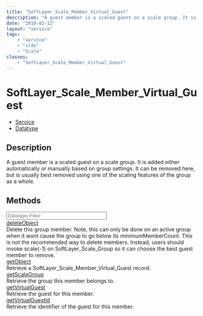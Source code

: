 ```yaml
---
title: "SoftLayer_Scale_Member_Virtual_Guest"
description: "A guest member is a scaled guest on a scale group. It is added either automatically or manually based on group settings.... "
date: "2018-02-12"
layout: "service"
tags:
    - "service"
    - "sldn"
    - "Scale"
classes:
    - "SoftLayer_Scale_Member_Virtual_Guest"
---
```

# SoftLayer_Scale_Member_Virtual_Guest
<div id='service-datatype'>
    <ul id='sldn-reference-tabs'>
    <li id='service'> <a href='/reference/services/SoftLayer_Scale_Member_Virtual_Guest' >Service</a></li>    <li id='datatype'> <a href='/reference/datatypes/SoftLayer_Scale_Member_Virtual_Guest' >Datatype</a></li>
    </ul>
</div>

## Description
A guest member is a scaled guest on a scale group. It is added either automatically or manually based on group settings. It can be removed here, but is usually best removed using one of the scaling features of the group as a whole. 



        
<div id="properties" class="content">
    <h2>Methods</h2>
    <div class="view-filters">
        <div class="clearfix">
            <div class="search-input-box">
                <input placeholder="Datatype Filter" onkeyup="titleSearch(inputId='edit-combine', divId='method-div', elementClass='method-row')" 
                    type="text" id="edit-combine" value="" size="30" maxlength="128" class="form-text">
            </div>
        </div>
    </div>
    <div id="method-div">
            <div class="method-row">
                        <span class='view-field-title'><a href='/reference/services/SoftLayer_Scale_Member_Virtual_Guest/deleteObject'> deleteObject</a> </span>
            <div class='views-field-body'>Delete this group member. Note, this can only be done on an active group when it wont cause the group to go below its minimumMemberCount. This is not the recommended way to delete members. Instead, users should invoke scale(-1) on SoftLayer_Scale_Group so it can choose the best guest member to remove. </div>
        </div>
            <div class="method-row">
                        <span class='view-field-title'><a href='/reference/services/SoftLayer_Scale_Member_Virtual_Guest/getObject'> getObject</a> </span>
            <div class='views-field-body'>Retrieve a SoftLayer_Scale_Member_Virtual_Guest record.</div>
        </div>
            <div class="method-row">
                        <span class='view-field-title'><a href='/reference/services/SoftLayer_Scale_Member_Virtual_Guest/getScaleGroup'> getScaleGroup</a> </span>
            <div class='views-field-body'>Retrieve the group this member belongs to.</div>
        </div>
            <div class="method-row">
                        <span class='view-field-title'><a href='/reference/services/SoftLayer_Scale_Member_Virtual_Guest/getVirtualGuest'> getVirtualGuest</a> </span>
            <div class='views-field-body'>Retrieve the guest for this member.</div>
        </div>
            <div class="method-row">
                        <span class='view-field-title'><a href='/reference/services/SoftLayer_Scale_Member_Virtual_Guest/getVirtualGuestId'> getVirtualGuestId</a> </span>
            <div class='views-field-body'>Retrieve the identifier of the guest for this member.</div>
        </div>
        </div>
</div>

